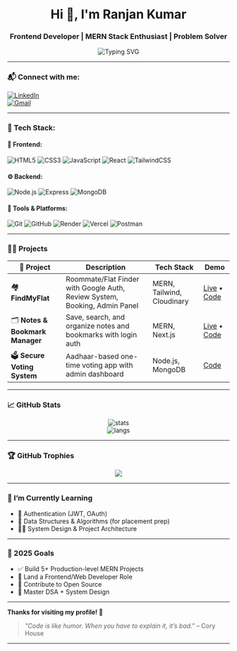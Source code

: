 <h1 align="center">Hi 👋, I'm Ranjan Kumar</h1>
<h3 align="center">Frontend Developer | MERN Stack Enthusiast | Problem Solver</h3>

<p align="center">
  <img src="https://readme-typing-svg.herokuapp.com?font=Fira+Code&duration=3000&pause=1000&center=true&vCenter=true&width=435&lines=Building+Full-stack+Web+Apps;Passionate+Frontend+Engineer;Lifelong+Learner+%F0%9F%93%9A" alt="Typing SVG" />
</p>

---

### 📬 Connect with me:

[![LinkedIn](https://img.shields.io/badge/-Linkedin%20-blue?style=flat-square&logo=Linkedin&logoColor=white)](https://www.linkedin.com/in/ranjan-mern-dev/)  
[![Gmail](https://img.shields.io/badge/-Email-red?style=flat-square&logo=Gmail&logoColor=white)](mailto:ranjankr8818@gmail.com)

---

### 💼 Tech Stack:

#### 🚀 Frontend:
![HTML5](https://img.shields.io/badge/-HTML5-E34F26?logo=html5&logoColor=fff&style=flat-square)
![CSS3](https://img.shields.io/badge/-CSS3-1572B6?logo=css3&logoColor=fff&style=flat-square)
![JavaScript](https://img.shields.io/badge/-JavaScript-F7DF1E?logo=javascript&logoColor=000&style=flat-square)
![React](https://img.shields.io/badge/-React-61DAFB?logo=react&logoColor=000&style=flat-square)
![TailwindCSS](https://img.shields.io/badge/-TailwindCSS-06B6D4?logo=tailwind-css&logoColor=fff&style=flat-square)

#### ⚙️ Backend:
![Node.js](https://img.shields.io/badge/-Node.js-339933?logo=node.js&logoColor=fff&style=flat-square)
![Express](https://img.shields.io/badge/-Express-000000?logo=express&logoColor=fff&style=flat-square)
![MongoDB](https://img.shields.io/badge/-MongoDB-47A248?logo=mongodb&logoColor=fff&style=flat-square)

#### 🧰 Tools & Platforms:
![Git](https://img.shields.io/badge/-Git-F05032?logo=git&logoColor=fff&style=flat-square)
![GitHub](https://img.shields.io/badge/-GitHub-181717?logo=github&logoColor=fff&style=flat-square)
![Render](https://img.shields.io/badge/-Render-46E3B7?logo=render&logoColor=000&style=flat-square)
![Vercel](https://img.shields.io/badge/-Vercel-000?logo=vercel&logoColor=fff&style=flat-square)
![Postman](https://img.shields.io/badge/-Postman-FF6C37?logo=postman&logoColor=fff&style=flat-square)

---

### 🧑‍💻 Projects

| 🚀 Project | Description | Tech Stack | Demo |
|-----------|-------------|------------|------|
| 🏘️ **FindMyFlat** | Roommate/Flat Finder with Google Auth, Review System, Booking, Admin Panel | MERN, Tailwind, Cloudinary | [Live](#) • [Code](#) |
| 🗂️ **Notes & Bookmark Manager** | Save, search, and organize notes and bookmarks with login auth | MERN, Next.js | [Live](#) • [Code](#) |
| 🗳️ **Secure Voting System** | Aadhaar-based one-time voting app with admin dashboard | Node.js, MongoDB | [Code](#) |

---

### 📈 GitHub Stats

<p align="center">
  <img src="https://github-readme-stats.vercel.app/api?username=ranjan-18&show_icons=true&theme=radical" alt="stats" />
  <br/>
  <img src="https://github-readme-stats.vercel.app/api/top-langs/?username=ranjan-18&layout=compact&theme=radical" alt="langs" />
</p>

---

### 🏆 GitHub Trophies

<p align="center">
  <img src="https://github-profile-trophy.vercel.app/?username=ranjan-18&theme=gruvbox&no-frame=true&margin-w=5" />
</p>

---

### 🌱 I’m Currently Learning

- 🔐 Authentication (JWT, OAuth)
- 🧠 Data Structures & Algorithms (for placement prep)
- 🧑‍💼 System Design & Project Architecture

---

### 🎯 2025 Goals

- ✅ Build 5+ Production-level MERN Projects  
- 💼 Land a Frontend/Web Developer Role  
- 🤝 Contribute to Open Source  
- 🧪 Master DSA + System Design

---

**Thanks for visiting my profile! 🙏**

> _"Code is like humor. When you have to explain it, it’s bad."_ – Cory House

---

